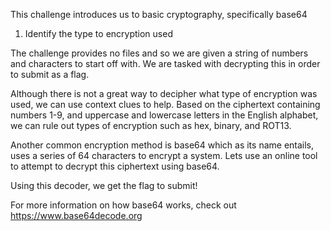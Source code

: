 This challenge introduces us to basic cryptography, specifically base64

1. Identify the type to encryption used

The challenge provides no files and so we are given a string of numbers and characters to start off with. We are tasked with decrypting this in order to submit as a flag.

Although there is not a great way to decipher what type of encryption was used, we can use context clues to help. Based on the ciphertext containing numbers 1-9, and uppercase and lowercase letters in the English alphabet, we can rule out types of encryption such as hex, binary, and ROT13. 

Another common encryption method is base64 which as its name entails, uses a series of 64 characters to encrypt a system. Lets use an online tool to attempt to decrypt this ciphertext using base64.

Using this decoder, we get the flag to submit!

For more information on how base64 works, check out https://www.base64decode.org
